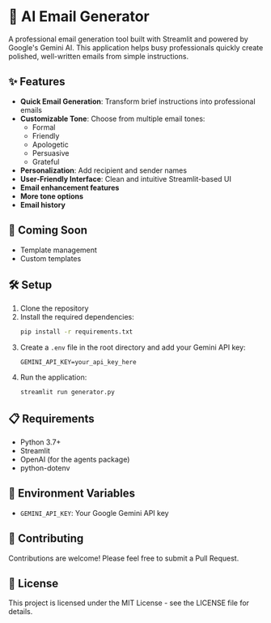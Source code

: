 # 📧 AI Email Generator

A professional email generation tool built with Streamlit and powered by Google's Gemini AI. This application helps busy professionals quickly create polished, well-written emails from simple instructions.

## ✨ Features

- **Quick Email Generation**: Transform brief instructions into professional emails
- **Customizable Tone**: Choose from multiple email tones:
  - Formal
  - Friendly
  - Apologetic
  - Persuasive
  - Grateful
- **Personalization**: Add recipient and sender names
- **User-Friendly Interface**: Clean and intuitive Streamlit-based UI
- **Email enhancement features**
- **More tone options**
- **Email history**

## 🚀 Coming Soon
- Template management
- Custom templates

## 🛠️ Setup

1. Clone the repository
2. Install the required dependencies:
   ```bash
   pip install -r requirements.txt
   ```
3. Create a `.env` file in the root directory and add your Gemini API key:
   ```
   GEMINI_API_KEY=your_api_key_here
   ```
4. Run the application:
   ```bash
   streamlit run generator.py
   ```

## 📋 Requirements

- Python 3.7+
- Streamlit
- OpenAI (for the agents package)
- python-dotenv

## 🔧 Environment Variables

- `GEMINI_API_KEY`: Your Google Gemini API key

## 🤝 Contributing

Contributions are welcome! Please feel free to submit a Pull Request.

## 📝 License

This project is licensed under the MIT License - see the LICENSE file for details. 
